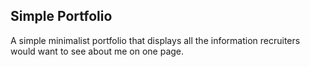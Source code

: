 ## Simple Portfolio

A simple minimalist portfolio that displays all the information recruiters would want to see about me on one page.
